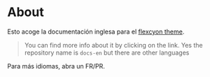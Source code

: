 # About

Esto acoge la documentación inglesa para el
[flexcyon theme](https://github.com/bladeacer/flexcyon).

> You can find more info about it by clicking on the link.
> Yes the repository name is `docs-en` but there are other languages

Para más idiomas, abra un FR/PR.
